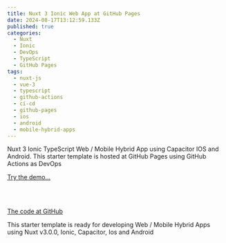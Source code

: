 ```yaml
---
title: Nuxt 3 Ionic Web App at GitHub Pages
date: 2024-08-17T13:12:59.133Z
published: true
categories:
  - Nuxt
  - Ionic
  - DevOps
  - TypeScript
  - GitHub Pages
tags:
  - nuxt-js
  - vue-3
  - typescript
  - github-actions
  - ci-cd
  - github-pages
  - ios
  - android
  - mobile-hybrid-apps
---
```

Nuxt 3 Ionic TypeScript Web / Mobile Hybrid App using Capacitor IOS and Android. This starter template is hosted at GitHub Pages using GitHub Actions as DevOps

<a href="https://persteenolsen.github.io/nuxt-3-ionic-capacitor-part-2-gh-pages/" target="_blank">Try the demo...</a>

<br /><br />

<a href="https://github.com/persteenolsen/nuxt-3-ionic-capacitor-part-2-gh-pages" target="_blank">The code at GitHub</a>

This starter template is ready for developing Web / Mobile Hybrid Apps using Nuxt v3.0.0, Ionic, Capacitor, Ios and Android